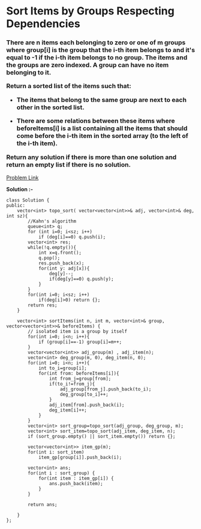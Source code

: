 # Sort Items by Groups Respecting Dependencies

<h3>
There are n items each belonging to zero or one of m groups where group[i] is the group that the i-th item belongs to and it's equal to -1 if the i-th item belongs to no group. The items and the groups are zero indexed. A group can have no item belonging to it.

Return a sorted list of the items such that:

  * The items that belong to the same group are next to each other in the sorted list.
    
  * There are some relations between these items where beforeItems[i] is a list containing all the items that should come before the i-th item in the sorted array (to the left of the i-th item).
    
Return any solution if there is more than one solution and return an empty list if there is no solution.
</h3>

[Problem Link](https://leetcode.com/problems/sort-items-by-groups-respecting-dependencies/?envType=daily-question&envId=2023-08-20)

**Solution :-**

```
class Solution {
public:
    vector<int> topo_sort( vector<vector<int>>& adj, vector<int>& deg, int sz){
        //Kahn's algorithm
        queue<int> q;
        for (int i=0; i<sz; i++)
            if (deg[i]==0) q.push(i);
        vector<int> res;
        while(!q.empty()){
            int x=q.front();
            q.pop();
            res.push_back(x);
            for(int y: adj[x]){
                deg[y]--;
                if(deg[y]==0) q.push(y);
            }
        }
        for(int i=0; i<sz; i++)
            if(deg[i]>0) return {};
        return res;
    }

    vector<int> sortItems(int n, int m, vector<int>& group, vector<vector<int>>& beforeItems) {
        // isolated item is a group by itself
        for(int i=0; i<n; i++){
            if (group[i]==-1) group[i]=m++;
        }
        vector<vector<int>> adj_group(m) , adj_item(n);
        vector<int> deg_group(m, 0), deg_item(n, 0);
        for(int i=0; i<n; i++){
            int to_i=group[i];
            for(int from: beforeItems[i]){
                int from_j=group[from];
                if(to_i!=from_j){
                    adj_group[from_j].push_back(to_i);
                    deg_group[to_i]++;
                }
                adj_item[from].push_back(i);
                deg_item[i]++;
            }
        }
        vector<int> sort_group=topo_sort(adj_group, deg_group, m);
        vector<int> sort_item=topo_sort(adj_item, deg_item, n); 
        if (sort_group.empty() || sort_item.empty()) return {};

        vector<vector<int>> item_gp(m);
        for(int i: sort_item)
            item_gp[group[i]].push_back(i);
        
        vector<int> ans;
        for(int i : sort_group) {
            for(int item : item_gp[i]) {
                ans.push_back(item);
            }
        }
        
        return ans;

    }
};
```
